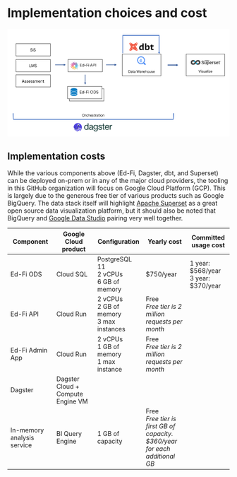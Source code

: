 # Implementation choices and cost

![Data stack](/assets/k12_open_source_data_stack.png)

## Implementation costs

While the various components above (Ed-Fi, Dagster, dbt, and Superset) can be deployed on-prem or in any of the major cloud providers, the tooling in this GitHub organization will focus on Google Cloud Platform (GCP). This is largely due to the generous free tier of various products such as Google BigQuery. The data stack itself will highlight [Apache Superset](https://superset.apache.org) as a great open source data visualization platform, but it should also be noted that BigQuery and [Google Data Studio](https://datastudio.google.com) pairing very well together.


| Component             | Google Cloud product | Configuration                                   | Yearly cost            | Committed usage cost                     |
| --------------------- | -------------------- | ----------------------------------------------- | ---------------------- | ---------------------------------------- |
| Ed-Fi ODS             | Cloud SQL            | PostgreSQL 11<br>2 vCPUs<br>6 GB of memory      | $750/year              | 1 year: $568/year<br />3 year: $370/year |
| Ed-Fi API             | Cloud Run            | 2 vCPUs<br>2 GB of memory<br>3 max instances    | Free<br>*Free tier is 2 million<br>requests per month* |          |
| Ed-Fi Admin App       | Cloud Run            | 2 vCPUs<br>1 GB of memory<br>1 max instance     | Free<br>*Free tier is 2 million<br>requests per month* |          |
| Dagster               | Dagster Cloud + Compute Engine VM                         |            |                        |
| In-memory analysis service | BI Query Engine      | 1 GB of capacity                           | Free<br>*Free tier is first GB of capacity.<br>$360/year for each additional GB* | |
